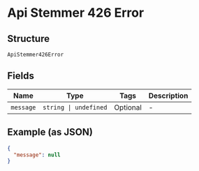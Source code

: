 
# Api Stemmer 426 Error

## Structure

`ApiStemmer426Error`

## Fields

| Name | Type | Tags | Description |
|  --- | --- | --- | --- |
| `message` | `string \| undefined` | Optional | - |

## Example (as JSON)

```json
{
  "message": null
}
```

